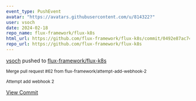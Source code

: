 ```yaml
---
event_type: PushEvent
avatar: "https://avatars.githubusercontent.com/u/814322?"
user: vsoch
date: 2024-02-18
repo_name: flux-framework/flux-k8s
html_url: https://github.com/flux-framework/flux-k8s/commit/0492e87ac74c59317d66f9c8b79bd4fa6f69881f
repo_url: https://github.com/flux-framework/flux-k8s
---
```


<a href='https://github.com/vsoch' target='_blank'>vsoch</a> pushed to <a href='https://github.com/flux-framework/flux-k8s' target='_blank'>flux-framework/flux-k8s</a>

<small>Merge pull request #62 from flux-framework/attempt-add-webhook-2

Attempt add webhook 2</small>

<a href='https://github.com/flux-framework/flux-k8s/commit/0492e87ac74c59317d66f9c8b79bd4fa6f69881f' target='_blank'>View Commit</a>